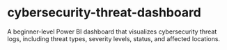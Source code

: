# cybersecurity-threat-dashboard
A beginner-level Power BI dashboard that visualizes cybersecurity threat logs, including threat types, severity levels, status, and affected locations.
